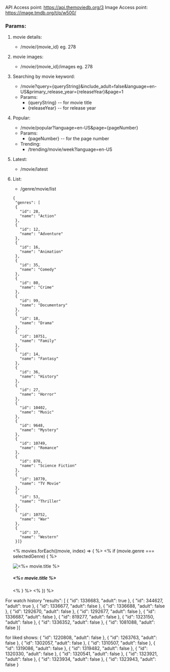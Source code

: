 API Access point: https://api.themoviedb.org/3
Image Access point: https://image.tmdb.org/t/p/w500/

### Params:
1. movie details: 
   - /movie/{movie_id} eg. 278
2. movie images:
   - /movie/{movie_id}/images eg. 278
3. Searching by movie keyword:
   - /movie?query={queryString}&include_adult=false&language=en-US&primary_release_year={releaseYear}&page=1
   - Params:
     - {queryString} -- for movie title
     - {releaseYear} -- for release year
4. Popular:
   - /movie/popular?language=en-US&page={pageNumber}
   - Params:
     - {pageNumber} -- for the page number
   - Trending: 
     - /trending/movie/week?language=en-US
5. Latest:
   - /movie/latest
6. List:
   - /genre/movie/list
   ```
   {
    "genres": [
    {
      "id": 28,
      "name": "Action"
    },
    {
      "id": 12,
      "name": "Adventure"
    },
    {
      "id": 16,
      "name": "Animation"
    },
    {
      "id": 35,
      "name": "Comedy"
    },
    {
      "id": 80,
      "name": "Crime"
    },
    {
      "id": 99,
      "name": "Documentary"
    },
    {
      "id": 18,
      "name": "Drama"
    },
    {
      "id": 10751,
      "name": "Family"
    },
    {
      "id": 14,
      "name": "Fantasy"
    },
    {
      "id": 36,
      "name": "History"
    },
    {
      "id": 27,
      "name": "Horror"
    },
    {
      "id": 10402,
      "name": "Music"
    },
    {
      "id": 9648,
      "name": "Mystery"
    },
    {
      "id": 10749,
      "name": "Romance"
    },
    {
      "id": 878,
      "name": "Science Fiction"
    },
    {
      "id": 10770,
      "name": "TV Movie"
    },
    {
      "id": 53,
      "name": "Thriller"
    },
    {
      "id": 10752,
      "name": "War"
    },
    {
      "id": 37,
      "name": "Western"
    }]}

   ```

   <% movies.forEach((movie, index) => { %>
                <% if (movie.genre === selectedGenre) { %>
                    <div class="carousel-item <%= index === 0 ? 'active' : '' %>">
                    <img src="<%= movie.image %>" class="d-block w-100" alt="<%= movie.title %>">
                    <div class="carousel-caption d-none d-md-block">
                        <h5><%= movie.title %></h5>
                    </div>
                    </div>
                <% } %>
                <% }) %>

For watch history
"results": [
    {
      "id": 1336683,
      "adult": true
    },
    {
      "id": 344627,
      "adult": true
    },
    {
      "id": 1336677,
      "adult": false
    },
    {
      "id": 1336688,
      "adult": false
    },
    {
      "id": 1292670,
      "adult": false
    },
    {
      "id": 1292677,
      "adult": false
    },
    {
      "id": 1336687,
      "adult": false
    },
    {
      "id": 819277,
      "adult": false
    },
    {
      "id": 1323150,
      "adult": false
    },
    {
      "id": 1336352,
      "adult": false
    },
    {
      "id": 1081088,
      "adult": false
    }]

for liked shows:
{
      "id": 1220808,
      "adult": false
    },
    {
      "id": 1263763,
      "adult": false
    },
    {
      "id": 1302057,
      "adult": false
    },
    {
      "id": 1310507,
      "adult": false
    },
    {
      "id": 1319086,
      "adult": false
    },
    {
      "id": 1319482,
      "adult": false
    },
    {
      "id": 1320330,
      "adult": false
    },
    {
      "id": 1320541,
      "adult": false
    },
    {
      "id": 1323921,
      "adult": false
    },
    {
      "id": 1323934,
      "adult": false
    },
    {
      "id": 1323943,
      "adult": false
    }